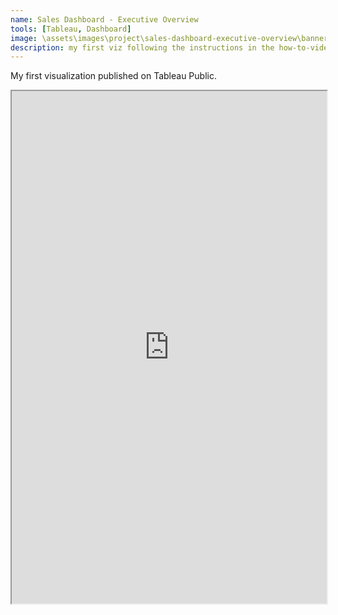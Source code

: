 ```yaml
---
name: Sales Dashboard - Executive Overview
tools: [Tableau, Dashboard]
image: \assets\images\project\sales-dashboard-executive-overview\banner.jpeg
description: my first viz following the instructions in the how-to-videos provided by tableau
---
```

My first visualization published on Tableau Public.

<iframe src="https://public.tableau.com/views/Executive_Overview_17034665152740/ExecutiveOverview?:showVizHome=no&:embed=true" width="100%" height="820"/>